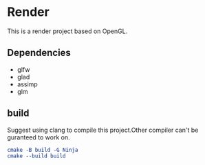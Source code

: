 # Render
This is a render project based on OpenGL.

## Dependencies
+ glfw
+ glad
+ assimp
+ glm

## build
Suggest using clang to compile this project.Other compiler can't be guranteed to work on.
```cmake
cmake -B build -G Ninja
cmake --build build
```
